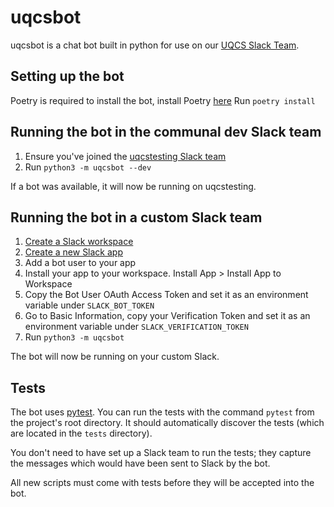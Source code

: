 # uqcsbot

uqcsbot is a chat bot built in python for use on our [UQCS Slack Team](https://uqcs.slack.com).

## Setting up the bot

Poetry is required to install the bot, install Poetry [here](https://python-poetry.org/docs/#installation)
Run `poetry install`

## Running the bot in the communal dev Slack team

1. Ensure you've joined the [uqcstesting Slack team](https://uqcstest-inviter.herokuapp.com/)
2. Run `python3 -m uqcsbot --dev`

If a bot was available, it will now be running on uqcstesting.

## Running the bot in a custom Slack team

1. [Create a Slack workspace](https://slack.com/create)
2. [Create a new Slack app](https://api.slack.com/apps/)
3. Add a bot user to your app
4. Install your app to your workspace. Install App > Install App to Workspace
5. Copy the Bot User OAuth Access Token and set it as an environment variable under `SLACK_BOT_TOKEN`
6. Go to Basic Information, copy your Verification Token and set it as an environment variable under `SLACK_VERIFICATION_TOKEN`
7. Run `python3 -m uqcsbot`

The bot will now be running on your custom Slack.

## Tests

The bot uses [pytest](https://docs.pytest.org/en/latest/). You can run the tests with the command `pytest` from the project's root directory. It should automatically discover the tests (which are located in the `tests` directory).

You don't need to have set up a Slack team to run the tests; they capture the messages which would have been sent to Slack by the bot.

All new scripts must come with tests before they will be accepted into the bot.
